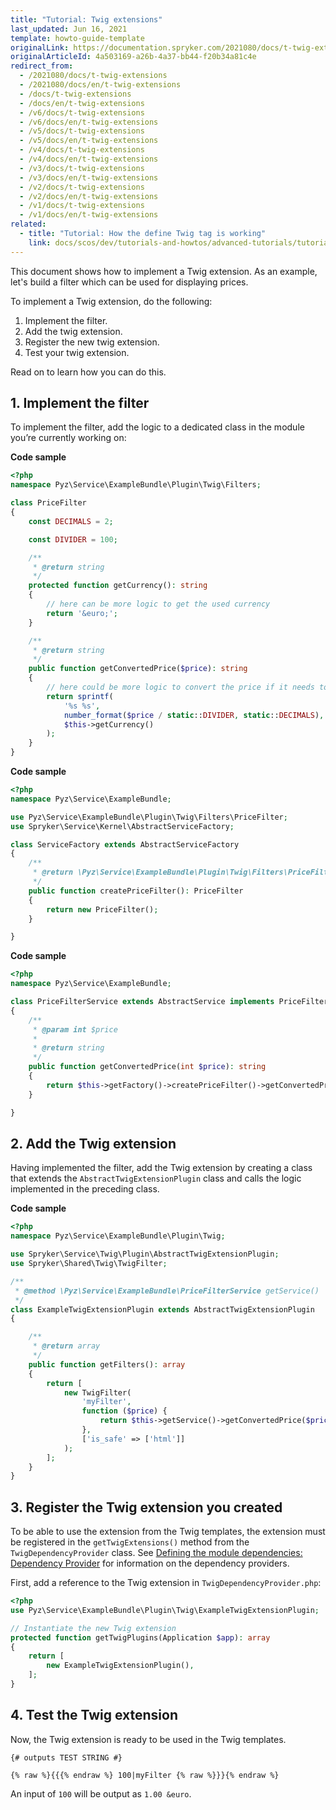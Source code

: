 ```yaml
---
title: "Tutorial: Twig extensions"
last_updated: Jun 16, 2021
template: howto-guide-template
originalLink: https://documentation.spryker.com/2021080/docs/t-twig-extensions
originalArticleId: 4a503169-a26b-4a37-bb44-f20b34a81c4e
redirect_from:
  - /2021080/docs/t-twig-extensions
  - /2021080/docs/en/t-twig-extensions
  - /docs/t-twig-extensions
  - /docs/en/t-twig-extensions
  - /v6/docs/t-twig-extensions
  - /v6/docs/en/t-twig-extensions
  - /v5/docs/t-twig-extensions
  - /v5/docs/en/t-twig-extensions
  - /v4/docs/t-twig-extensions
  - /v4/docs/en/t-twig-extensions
  - /v3/docs/t-twig-extensions
  - /v3/docs/en/t-twig-extensions
  - /v2/docs/t-twig-extensions
  - /v2/docs/en/t-twig-extensions
  - /v1/docs/t-twig-extensions
  - /v1/docs/en/t-twig-extensions
related:
  - title: "Tutorial: How the define Twig tag is working"
    link: docs/scos/dev/tutorials-and-howtos/advanced-tutorials/tutorial-how-the-define-twig-tag-is-working.html
---
```


This document shows how to implement a Twig extension. As an example, let's build a filter which can be used for displaying prices.

To implement a Twig extension, do the following:

1. Implement the filter.
2. Add the twig extension.
3. Register the new twig extension.
4. Test your twig extension.

Read on to learn how you can do this.

## 1. Implement the filter

To implement the filter, add the logic to a dedicated class in the module you’re currently working on:

**Code sample**

```php
<?php
namespace Pyz\Service\ExampleBundle\Plugin\Twig\Filters;

class PriceFilter
{
    const DECIMALS = 2;

    const DIVIDER = 100;

    /**
     * @return string
     */
    protected function getCurrency(): string
    {
        // here can be more logic to get the used currency
        return '&euro;';
    }

    /**
     * @return string
     */
    public function getConvertedPrice($price): string
    {
        // here could be more logic to convert the price if it needs to be displayed in a different currency
        return sprintf(
            '%s %s',
            number_format($price / static::DIVIDER, static::DECIMALS),
            $this->getCurrency()
        );
    }
}
```

**Code sample**

```php
<?php
namespace Pyz\Service\ExampleBundle;

use Pyz\Service\ExampleBundle\Plugin\Twig\Filters\PriceFilter;
use Spryker\Service\Kernel\AbstractServiceFactory;

class ServiceFactory extends AbstractServiceFactory
{
    /**
     * @return \Pyz\Service\ExampleBundle\Plugin\Twig\Filters\PriceFilter
     */
    public function createPriceFilter(): PriceFilter
    {
        return new PriceFilter();
    }

}
```

**Code sample**

```php
<?php
namespace Pyz\Service\ExampleBundle;

class PriceFilterService extends AbstractService implements PriceFilterServiceInterface
{
    /**
     * @param int $price
     *
     * @return string
     */
    public function getConvertedPrice(int $price): string
    {
        return $this->getFactory()->createPriceFilter()->getConvertedPrice($price);
    }

}
```

## 2. Add the Twig extension

Having implemented the filter, add the Twig extension by creating a class that extends the `AbstractTwigExtensionPlugin` class and calls the logic implemented in the preceding class.

**Code sample**

```php
<?php
namespace Pyz\Service\ExampleBundle\Plugin\Twig;

use Spryker\Service\Twig\Plugin\AbstractTwigExtensionPlugin;
use Spryker\Shared\Twig\TwigFilter;

/**
 * @method \Pyz\Service\ExampleBundle\PriceFilterService getService()
 */
class ExampleTwigExtensionPlugin extends AbstractTwigExtensionPlugin
{

    /**
     * @return array
     */
    public function getFilters(): array
    {
        return [
            new TwigFilter(
                'myFilter',
                function ($price) {
                    return $this->getService()->getConvertedPrice($price);
                },
                ['is_safe' => ['html']]
            );
        ];
    }
}
```

## 3. Register the Twig extension you created

To be able to use the extension from the Twig templates, the extension must be registered in the `getTwigExtensions()` method from the `TwigDependencyProvider` class. See [Defining the module dependencies: Dependency Provider](/docs/dg/dev/backend-development/data-manipulation/data-interaction/define-the-module-dependencies-dependency-provider.html) for information on the dependency providers.

First, add a reference to the Twig extension in `TwigDependencyProvider.php`:

```php
<?php
use Pyz\Service\ExampleBundle\Plugin\Twig\ExampleTwigExtensionPlugin;

// Instantiate the new Twig extension
protected function getTwigPlugins(Application $app): array
{
    return [
        new ExampleTwigExtensionPlugin(),
    ];
}
```

## 4. Test the Twig extension

Now, the Twig extension is ready to be used in the Twig templates.

```twig
{# outputs TEST STRING #}

{% raw %}{{{% endraw %} 100|myFilter {% raw %}}}{% endraw %}
```

An input of `100` will be output as `1.00 &euro`.
